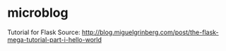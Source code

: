# microblog
Tutorial for Flask
Source: http://blog.miguelgrinberg.com/post/the-flask-mega-tutorial-part-i-hello-world
